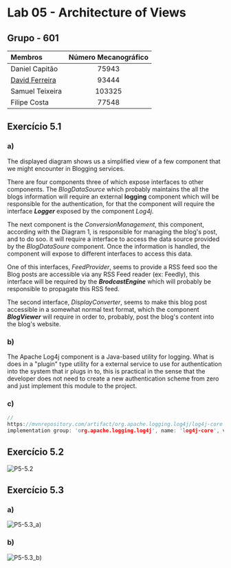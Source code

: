 # Lab 05 - Architecture of Views

## Grupo - **601**

| Membros | Número Mecanográfico |
| :- | :-: |
| Daniel Capitão | 75943 |
| <u>David Ferreira</u> | 93444 |
| Samuel Teixeira | 103325 |
| Filipe Costa | 77548 |

## Exercício 5.1
### a)
The displayed diagram shows us a simplified view of a few component that we might encounter in Blogging services.

There are four components three of which expose interfaces to other components. The *BlogDataSource* which probably maintains the all the blogs information will require an external **logging** component which will be responsible for the authentication, for that the component will require the interface ***Logger*** exposed by the component *Log4j*.

The next component is the *ConversionManagement*, this component, according with the Diagram 1, is responsible for managing the blog's post, and to do soo. it will require a interface to access the data source provided by the *BlogDataSoure* component. Once the information is handled, the component will expose to different interfaces to access this data.

One of this interfaces, *FeedProvider*, seems to provide a RSS feed soo the Blog posts are accessible via any RSS Feed reader (ex: Feedly), this interface will be required by the ***BrodcastEngine*** which will probably be responsible to propagate this RSS feed.

The second interface, *DisplayConverter*, seems to make this blog post accessible in a somewhat normal text format, which the component ***BlogViewer*** will require in order to, probably, post the blog's content into the blog's website.

### b)

The Apache Log4j component is a Java-based utility for logging. What is does in a "plugin" type utility for a external service to use for authentication into the system that ir plugs in to, this is practical in the sense that the developer does not need to create a new authentication scheme from zero and just implement this module to the project.

### c)

```h
//
https://mvnrepository.com/artifact/org.apache.logging.log4j/log4j-core
implementation group: 'org.apache.logging.log4j', name: 'log4j-core', version: '2.17.2'
````


<div style="page-break-after: always;"></div>

## Exercício 5.2

![P5-5.2](P5-5.2.drawio.png)

<div style="page-break-after: always;"></div>

## Exercício 5.3

### a)

![P5-5.3_a)](P5-5.3a.drawio.png)

### b)

![P5-5.3_b)](P5-5.3b.drawio.png)